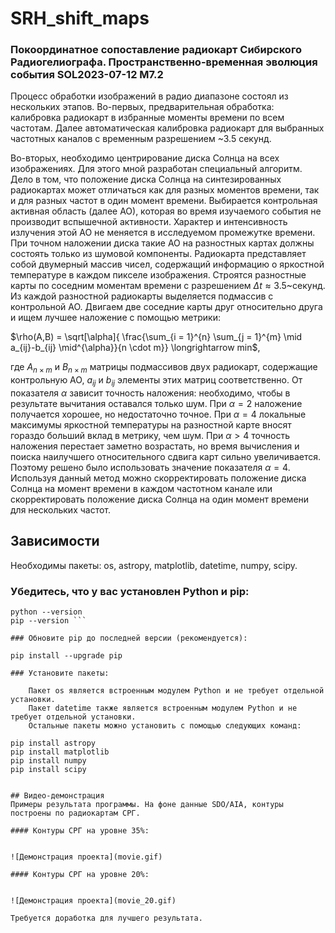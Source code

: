 # SRH_shift_maps

### Покоординатное сопоставление радиокарт Сибирского Радиогелиографа. Пространственно-временная эволюция события SOL2023-07-12 М7.2

Процесс обработки изображений в радио диапазоне состоял из
нескольких этапов. Во-первых, предварительная обработка: калибровка радиокарт в 
избранные моменты 
времени по всем частотам.
Далее автоматическая калибровка радиокарт
для выбранных частотных каналов 
с временным разрешением ~3.5 секунд. 

Во-вторых, необходимо центрирование диска Солнца на всех изображениях.
Для этого мной разработан специальный алгоритм.
Дело в том, что положение диска Солнца на синтезированных радиокартах 
может отличаться как для разных моментов времени, так и для разных частот в один момент времени.
Выбирается контрольная активная область (далее АО), которая во время изучаемого события 
не производит вспышечной активности. Характер и интенсивность излучения этой 
АО не меняется в исследуемом промежутке времени. При точном наложении диска
такие АО на разностных картах должны состоять только из шумовой компоненты.
Радиокарта представляет собой двумерный массив чисел,
содержащий информацию о яркостной температуре в каждом пикселе изображения.
Строятся разностные карты по соседним 
моментам времени с разрешением $\Delta t\approx  3.5$~секунд. 
Из каждой разностной радиокарты выделяется подмассив с контрольной АО.
Двигаем две соседние карты друг относительно друга и ищем лучшее наложение с помощью метрики: 

$\rho(A,B) = \sqrt[\alpha]{ \frac{\sum_{i = 1}^{n} \sum_{j = 1}^{m} \mid a_{ij}-b_{ij} \mid^{\alpha}}{n \cdot m}} \longrightarrow min$,

где $A_{n\times m}$ и $B_{n\times m}$ матрицы подмассивов двух радиокарт, содержащие контрольную АО, 
$a_{ij}$ и $b_{ij}$ элементы этих матриц соответственно.
От показателя $\alpha$ зависит точность наложения: необходимо, чтобы 
в результате вычитания оставался только шум. При $\alpha=2$ наложение получается хорошее,
но недостаточно точное. При $\alpha=4$ локальные максимумы яркостной
температуры на разностной карте вносят
гораздо больший вклад в метрику, чем шум. При $\alpha>4$ точность наложения перестает заметно возрастать,
но время вычисления и поиска наилучшего относительного сдвига карт сильно увеличивается. 
Поэтому решено было использовать значение показателя $\alpha=4$. 
Используя данный метод можно скорректировать положение диска Солнца на момент времени в каждом 
частотном канале или скорректировать положение диска Солнца на один момент времени для нескольких частот.


## Зависимости
Необходимы пакеты: os, astropy, matplotlib, datetime, numpy, scipy. 
### Убедитесь, что у вас установлен Python и pip:

```
python --version
pip --version ```

### Обновите pip до последней версии (рекомендуется):

pip install --upgrade pip

### Установите пакеты:

    Пакет os является встроенным модулем Python и не требует отдельной установки.
    Пакет datetime также является встроенным модулем Python и не требует отдельной установки.
    Остальные пакеты можно установить с помощью следующих команд:

pip install astropy
pip install matplotlib
pip install numpy
pip install scipy


## Видео-демонстрация
Примеры результата программы. На фоне данные SDO/AIA, контуры построены по радиокартам СРГ. 

#### Контуры СРГ на уровне 35%:


![Демонстрация проекта](movie.gif)

#### Контуры СРГ на уровне 20%:


![Демонстрация проекта](movie_20.gif)

Требуется доработка для лучшего результата.

